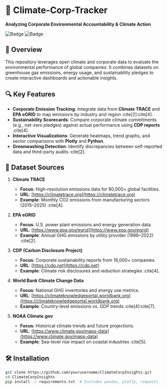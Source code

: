 # 🌱 Climate-Corp-Tracker
**Analyzing Corporate Environmental Accountability & Climate Action**  

![Badge](https://img.shields.io/badge/License-MIT-blue) 
![Badge](https://img.shields.io/badge/Version-1.0.0-green)  

## 📖 Overview  
This repository leverages open climate and corporate data to evaluate the environmental performance of global companies. It combines datasets on greenhouse gas emissions, energy usage, and sustainability pledges to create interactive dashboards and actionable insights.  

## 🔍 Key Features  
- **Corporate Emission Tracking**: Integrate data from **Climate TRACE** and **EPA eGRID** to map emissions by industry and region :cite[2]:cite[4].  
- **Sustainability Scorecards**: Compare corporate climate commitments (e.g., net-zero pledges) against actual performance using **CDP reports** :cite[4].  
- **Interactive Visualizations**: Generate heatmaps, trend graphs, and sector comparisons with **Plotly** and **Python**.  
- **Greenwashing Detection**: Identify discrepancies between self-reported data and third-party audits :cite[2].  

## 📂 Dataset Sources  
1. **Climate TRACE**  
   - **Focus**: High-resolution emissions data for 80,000+ global facilities.  
   - **URL**: [https://climatetrace.org](https://climatetrace.org)  
   - **Example**: Monthly CO2 emissions from manufacturing sectors (2015–2025) :cite[4].  

2. **EPA eGRID**  
   - **Focus**: U.S. power plant emissions and energy generation data.  
   - **URL**: [https://www.epa.gov/egrid](https://www.epa.gov/egrid)  
   - **Example**: Annual GHG emissions by utility provider (1996–2022) :cite[2].  

3. **CDP (Carbon Disclosure Project)**  
   - **Focus**: Corporate sustainability reports from 18,000+ companies.  
   - **URL**: [https://cdp.net](https://cdp.net)  
   - **Example**: Climate risk disclosures and reduction strategies :cite[4].  

4. **World Bank Climate Change Data**  
   - **Focus**: National GHG inventories and energy use metrics.  
   - **URL**: [https://climateknowledgeportal.worldbank.org](https://climateknowledgeportal.worldbank.org)  
   - **Example**: Country-level emissions vs. GDP trends :cite[4]:cite[7].  

5. **NOAA Climate.gov**  
   - **Focus**: Historical climate trends and future projections.  
   - **URL**: [https://www.climate.gov/maps-data](https://www.climate.gov/maps-data)  
   - **Example**: Sea-level rise impact on coastal industries :cite[5].  

## 🛠️ Installation  
```bash
git clone https://github.com/yourusername/ClimateCorpInsights.git  
cd ClimateCorpInsights  
pip install -r requirements.txt  # Includes pandas, plotly, requests  
